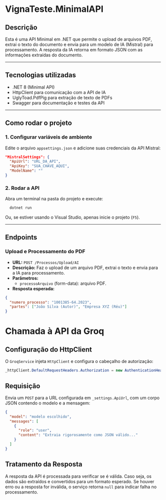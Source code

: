 # VignaTeste.MinimalAPI

## Descrição
Esta é uma API Minimal em .NET que permite o upload de arquivos PDF, extrai o texto do documento e envia para um modelo de IA (Mistral) para processamento. A resposta da IA retorna em formato JSON com as informações extraídas do documento.

---

## Tecnologias utilizadas
- .NET 8 (Minimal API)
- HttpClient para comunicação com a API de IA
- UglyToad.PdfPig para extração de texto de PDFs
- Swagger para documentação e testes da API

---

## Como rodar o projeto


### 1. Configurar variáveis de ambiente
Edite o arquivo `appsettings.json` e adicione suas credenciais da API Mistral:
```json
"MistralSettings": {
  "ApiUrl": "URL_DA_API",
  "ApiKey": "SUA_CHAVE_AQUI",
  "ModelName": ""
}
```

### 2. Rodar a API
Abra um terminal na pasta do projeto e execute:
```bash
  dotnet run
```
Ou, se estiver usando o Visual Studio, apenas inicie o projeto (`F5`).


---

## Endpoints
### **Upload e Processamento do PDF**
- **URL:** `POST /Processos/Upload/AI`
- **Descrição:** Faz o upload de um arquivo PDF, extrai o texto e envia para a IA para processamento.
- **Parâmetros:**
  - `processoArquivo` (form-data): arquivo PDF.
- **Resposta esperada:**
```json
{
  "numero_processo": "1001385-64.2023",
  "partes": ["João Silva (Autor)", "Empresa XYZ (Réu)"]
}
```

# Chamada à API da Groq

## Configuração do HttpClient
O `GroqService` injeta `HttpClient` e configura o cabeçalho de autorização:
```csharp
_httpClient.DefaultRequestHeaders.Authorization = new AuthenticationHeaderValue("Bearer", _settings.ApiKey);
```

## Requisição
Envia um `POST` para a URL configurada em `_settings.ApiUrl`, com um corpo JSON contendo o modelo e a mensagem:
```json
{
  "model": "modelo escolhido",
  "messages": [
    {
      "role": "user",
      "content": "Extraia rigorosamente como JSON válido..."
    }
  ]
}
```


## Tratamento da Resposta
A resposta da API é processada para verificar se é válida. Caso seja, os dados são extraídos e convertidos para um formato esperado. Se houver erro ou a resposta for inválida, o serviço retorna `null` para indicar falha no processamento.



